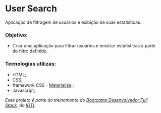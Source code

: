 # User Search

Aplicação de filtragem de usuários e exibição de suas estatísticas.

### Objetivo:

- Criar uma aplicação para filtrar usuários e mostrar estatísticas a partir do filtro definido.

### Tecnologias utilizas:

- HTML;
- CSS;
- framework CSS - [Materialize](https://materializecss.com).;
- Javascript;

_Esse projeto é parte do treinamento do [Bootcamp Desenvolvedor Full Stack](https://www.igti.com.br/custom/bootcamp-desenvolvedor-full-stack/), do [IGTI](https://www.igti.com.br/)._
